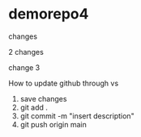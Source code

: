 # demorepo4
 changes


 2 changes 

 change 3



 How to update github through vs

 1. save changes
 2. git add .
 3. git commit -m "insert description"
 4. git push origin main